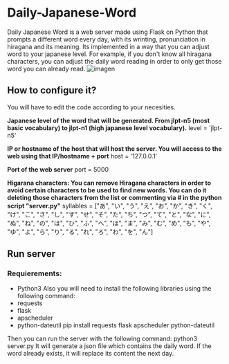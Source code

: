 # Daily-Japanese-Word
Daily Japanese Word is a web server made using Flask on Python that prompts a different word every day, with its wrinting, pronunciation in hiragana and its meaning. Its implemented in a way that you can adjust word to your japanese level. For example, if you don't know all hiragana characters, you can adjust the daily word reading in order to only get those word you can already read.
![imagen](https://github.com/AlbertoN97/Daily-Japanese-Word/assets/91640565/3343cbf2-54aa-45e7-9dfe-e200c5333711)


## How to configure it?
You will have to edit the code according to your necesities.

**Japanese level of the word that will be generated. From jlpt-n5 (most basic vocabulary) to jlpt-n1 (high japanese level vocabulary).**
level = 'jlpt-n5'

**IP or hostname of the host that will host the server. You will access to the web using that IP/hostname + port**
host = '127.0.0.1'

**Port of the web server**
port = 5000

**Higarana characters: You can remove Hiragana characters in order to avoid certain characters to be used to find new words. You can do it deleting those characters from the list or commenting via # in the python script "server.py"**
    syllables = ["あ", "い", "う", "え", "お", "か", "き", "く", "け", "こ",
                 "さ", "し", "す", "せ", "そ", "た", "ち", "つ", "て", "と",
                 "な", "に", "ぬ", "ね", "の", "は", "ひ", "ふ", "へ", "ほ",
                 "ま", "み", "む", "め", "も", "や", "ゆ", "よ",
                 "ら", "り", "る", "れ", "ろ", "わ", "を", "ん"]


## Run server
### Requierements:
- Python3
Also you will need to install the following libraries using the following command:
- requests
- flask
- apscheduler
- python-dateutil
        pip install requests flask apscheduler python-dateutil

Then you can run the server with the following command:
        python3 server.py
It will generate a json file which contains the daily word. If the word already exists, it will replace its content the next day.
